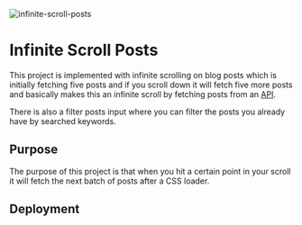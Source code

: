 ![infinite-scroll-posts](https://user-images.githubusercontent.com/74613776/109977310-b1c88280-7d22-11eb-87bc-e287f3aa1129.PNG)

# Infinite Scroll Posts

This project is implemented with infinite scrolling on blog posts which is initially fetching five posts and if you scroll down it will fetch five more posts and basically makes this an infinite scroll by fetching posts from an [API](http://jsonplaceholder.typicode.com/). 

There is also a filter posts input where you can filter the posts you already have by searched keywords.

## Purpose

The purpose of this project is that when you hit a certain point in your scroll it will fetch the next batch of posts after a CSS loader.

## Deployment

